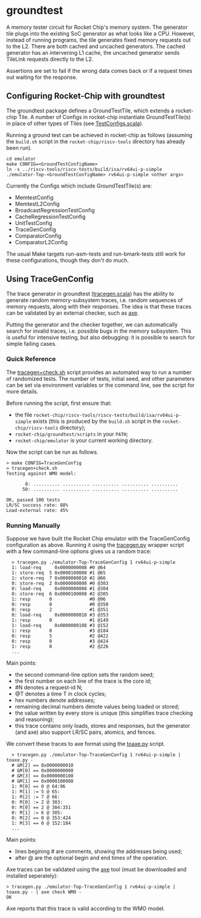 # groundtest

A memory tester circuit for Rocket Chip's memory system. The generator tile
plugs into the existing SoC generator as what looks like a CPU. However,
instead of running programs, the tile generates fixed memory requests out to
the L2. There are both cached and uncached generators. The cached generator
has an intervening L1 cache, the uncached generator sends TileLink requests
directly to the L2.

Assertions are set to fail if the wrong data comes back or if a request times
out waiting for the response.

## Configuring Rocket-Chip with groundtest

The groundtest package defines a GroundTestTile, which extends a
rocket-chip Tile.  A number of Configs in rocket-chip instantiate
GroundTestTile(s) in place of other types of Tiles (see
[TestConfigs.scala](https://github.com/ucb-bar/rocket-chip/blob/master/src/main/scala/TestConfigs.scala)).

Running a ground test can be achieved in rocket-chip as follows
(assuming the `build.sh` script in the
`rocket-chip/riscv-tools` directory has already been run).

```
cd emulator
make CONFIG=<GroundTestConfigName>
ln -s ../riscv-tools/riscv-tests/build/isa/rv64ui-p-simple
./emulator-Top-<GroundTestConfigName> rv64ui-p-simple <other args>
```

Currently the Configs which include GroundTestTile(s) are:

- MemtestConfig
- MemtestL2Config
- BroadcastRegressionTestConfig
- CacheRegressionTestConfig
- UnitTestConfig
- TraceGenConfig
- ComparatorConfig
- ComparatorL2Config

The usual Make targets run-asm-tests and run-bmark-tests still work for these configurations, though they don't do much.

## Using TraceGenConfig

The trace generator in groundtest
([tracegen.scala](https://github.com/ucb-bar/groundtest/blob/master/src/main/scala/tracegen.scala)) has the ability to generate random memory-subsystem traces, i.e. random sequences of memory requests, along with their responses. The idea is that these traces can be validated by an external checker, such as [axe](https://github.com/CTSRD-CHERI/axe).

Putting the generator and the checker together, we can automatically search for invalid traces, i.e. possible bugs in the memory subsystem. This is useful for intensive testing, but also debugging: it is possible to search for simple failing cases.

### Quick Reference

The [tracegen+check.sh](https://github.com/ucb-bar/groundtest/blob/master/scripts/tracegen%2Bcheck.sh) script provides an automated way to run a number of randomized tests. The number of tests, initial seed, and other parameters can be set via environment variables or the command line, see the script for more details. 

Before running the script, first ensure that:

- the file `rocket-chip/riscv-tools/riscv-tests/build/isa/rv64ui-p-simple`
  exists (this is produced by the `build.sh` script in the
  `rocket-chip/riscv-tools` directory);
- `rocket-chip/groundtest/scripts` in your `PATH`;
- `rocket-chip/emulator` is your current working directory.

Now the script can be run as follows.

```
> make CONFIG=TraceGenConfig
> tracegen+check.sh
Testing against WMO model:
 
       0: .......... .......... .......... .......... .......... 
      50: .......... .......... .......... .......... ..........

OK, passed 100 tests
LR/SC success rate: 88%
Load-external rate: 45%
```

### Running Manually

Suppose we have built the Rocket Chip emulator with the TraceGenConfig
configuration as above. Running it using the
[tracegen.py](https://github.com/ucb-bar/groundtest/blob/master/scripts/tracegen.py)
wrapper script with a few command-line options gives us a random
trace:

```
  > tracegen.py ./emulator-Top-TraceGenConfig 1 rv64ui-p-simple
  1: load-req     0x0000000008 #0 @64
  1: store-req  5 0x0000100008 #1 @65
  1: store-req  7 0x0000000010 #2 @66
  0: store-req  2 0x0000000008 #0 @303
  0: load-req     0x0000000008 #1 @304
  0: store-req  6 0x0000100008 #2 @305
  1: resp       0              #0 @96
  0: resp       0              #0 @350
  0: resp       2              #1 @351
  0: load-req     0x0000000010 #3 @353
  1: resp       0              #1 @149
  1: load-req     0x0000000108 #3 @152
  1: resp       0              #3 @184
  0: resp       5              #2 @422
  0: resp       0              #3 @424
  1: resp       0              #2 @226
  ...
```

Main points:

- the second command-line option sets the random seed;
- the first number on each line of the trace is the core id;
- \#N denotes a request-id N;
- @T denotes a time T in clock cycles;
- hex numbers denote addresses;
- remaining decimal numbers denote values being loaded or stored;
- the value written by every store is unique (this simplifies trace checking and reasoning);
- this trace contains only loads, stores and responses, but the generator (and axe) also support LR/SC pairs, atomics, and fences.


We convert these traces to axe format using the
[toaxe.py](https://github.com/ucb-bar/groundtest/blob/master/scripts/toaxe.py) script.

```
  > tracegen.py ./emulator-Top-TraceGenConfig 1 rv64ui-p-simple | toaxe.py -
  # &M[2] == 0x0000000010
  # &M[0] == 0x0000000008
  # &M[3] == 0x0000000108
  # &M[1] == 0x0000100008
  1: M[0] == 0 @ 64:96
  1: M[1] := 5 @ 65:
  1: M[2] := 7 @ 66:
  0: M[0] := 2 @ 303:
  0: M[0] == 2 @ 304:351
  0: M[1] := 6 @ 305:
  0: M[2] == 0 @ 353:424
  1: M[3] == 0 @ 152:184
  ...
```

Main points:

- lines begining # are comments, showing the addresses being used;
- after @ are the optional begin and end times of the operation.

Axe traces can be validated using the [axe](https://github.com/CTSRD-CHERI/axe) tool (must be downloaded and installed seperately):
```
> tracegen.py ./emulator-Top-TraceGenConfig 1 rv64ui-p-simple | toaxe.py - | axe check WMO -
OK
```

Axe reports that this trace is valid according to the WMO model.
